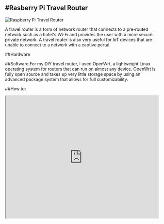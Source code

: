 #Rasberry Pi Travel Router
---

<!-- Go to www.addthis.com/dashboard to customize your tools -->
<div class="addthis_inline_share_toolbox"></div>

![Raspberry Pi Travel Router](\img\Pi-Travel-Router.jpg)

A travel router is a form of network router that connects to a pre-routed network such as a hotel's Wi-Fi and provides the user with a more secure private network.  A travel router is also very useful for IoT devices that are unable to connect to a network with a captive portal.

##Hardware


##Software
For my DIY travel router, I used OpenWrt, a lightweight Linux operating system for routers that can run on almost any device.  OpenWrt is fully open source and takes up very little storage space by using an advanced package system that allows for full customizability.

##How to:
<iframe src="https://wikifab.org/wiki/Raspberry_Pi_Travel_Router" id="my-iframe" width="100%" height="400px"></iframe>

<!-- Go to www.addthis.com/dashboard to customize your tools -->
<script type="text/javascript" src="//s7.addthis.com/js/300/addthis_widget.js#pubid=ra-5f0b8b497dc03256"></script>